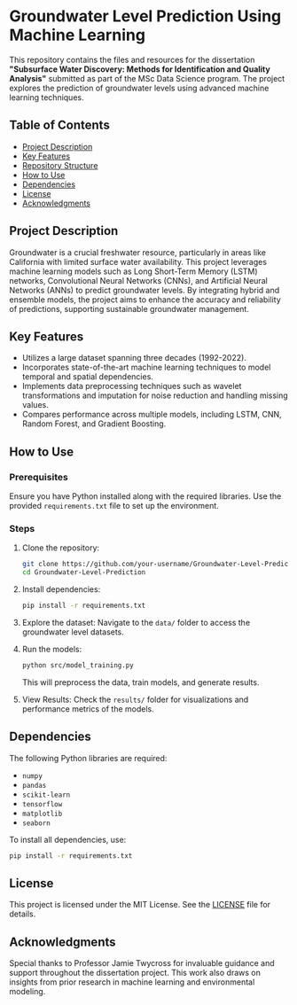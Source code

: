 # Groundwater Level Prediction Using Machine Learning

This repository contains the files and resources for the dissertation **"Subsurface Water Discovery: Methods for Identification and Quality Analysis"** submitted as part of the MSc Data Science program. The project explores the prediction of groundwater levels using advanced machine learning techniques.

## Table of Contents
- [Project Description](#project-description)
- [Key Features](#key-features)
- [Repository Structure](#repository-structure)
- [How to Use](#how-to-use)
- [Dependencies](#dependencies)
- [License](#license)
- [Acknowledgments](#acknowledgments)

## Project Description
Groundwater is a crucial freshwater resource, particularly in areas like California with limited surface water availability. This project leverages machine learning models such as Long Short-Term Memory (LSTM) networks, Convolutional Neural Networks (CNNs), and Artificial Neural Networks (ANNs) to predict groundwater levels. By integrating hybrid and ensemble models, the project aims to enhance the accuracy and reliability of predictions, supporting sustainable groundwater management.

## Key Features
- Utilizes a large dataset spanning three decades (1992-2022).
- Incorporates state-of-the-art machine learning techniques to model temporal and spatial dependencies.
- Implements data preprocessing techniques such as wavelet transformations and imputation for noise reduction and handling missing values.
- Compares performance across multiple models, including LSTM, CNN, Random Forest, and Gradient Boosting.

## How to Use
### Prerequisites
Ensure you have Python installed along with the required libraries. Use the provided `requirements.txt` file to set up the environment.

### Steps
1. Clone the repository:
   ```bash
   git clone https://github.com/your-username/Groundwater-Level-Prediction.git
   cd Groundwater-Level-Prediction
   ```

2. Install dependencies:
   ```bash
   pip install -r requirements.txt
   ```

3. Explore the dataset:
   Navigate to the `data/` folder to access the groundwater level datasets.

4. Run the models:
   ```bash
   python src/model_training.py
   ```
   This will preprocess the data, train models, and generate results.

5. View Results:
   Check the `results/` folder for visualizations and performance metrics of the models.

## Dependencies
The following Python libraries are required:
- `numpy`
- `pandas`
- `scikit-learn`
- `tensorflow`
- `matplotlib`
- `seaborn`

To install all dependencies, use:
```bash
pip install -r requirements.txt
```

## License
This project is licensed under the MIT License. See the [LICENSE](LICENSE) file for details.

## Acknowledgments
Special thanks to Professor Jamie Twycross for invaluable guidance and support throughout the dissertation project. This work also draws on insights from prior research in machine learning and environmental modeling.
